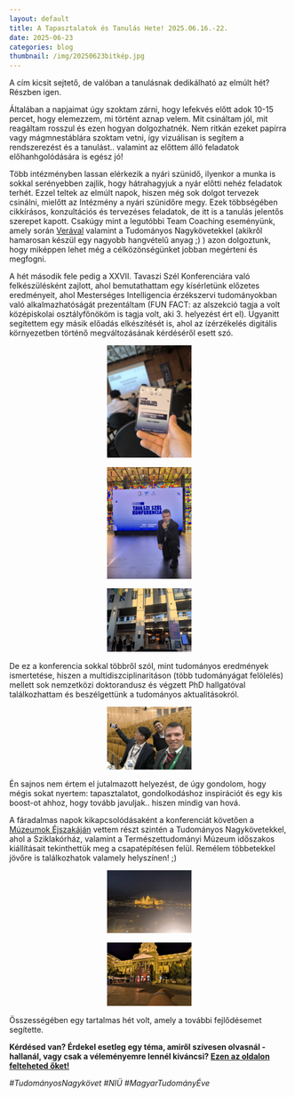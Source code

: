 ```yaml
---
layout: default
title: A Tapasztalatok és Tanulás Hete! 2025.06.16.-22.
date: 2025-06-23 
categories: blog
thumbnail: /img/20250623bitkép.jpg
---
```


A cím kicsit sejtető, de valóban a tanulásnak dedikálható az elmúlt hét?
Részben igen.

Általában a napjaimat úgy szoktam zárni, hogy lefekvés előtt adok 10-15 percet, hogy elemezzem, mi történt aznap velem. Mit csináltam jól, mit reagáltam rosszul és ezen hogyan dolgozhatnék.
Nem ritkán ezeket papírra vagy mágmnestáblára szoktam vetni, így vizuálisan is segítem a rendszerezést és a tanulást.. valamint az előttem álló feladatok előhanhgolódására is egész jó!

Több intézményben lassan elérkezik a nyári szünidő, ilyenkor a munka is sokkal serényebben zajlik, hogy hátrahagyjuk a nyár előtti nehéz feladatok terhét. Ezzel teltek az elmúlt napok, hiszen még sok dolgot tervezek csinálni, mielőtt az Intézmény a nyári szünidőre megy.
Ezek többségében cikkírásos, konzultációs és tervezéses feladatok, de itt is a tanulás jelentős szerepet kapott.
Csakúgy mint a legutóbbi Team Coaching eseményünk, amely során [Verával](https://www.linkedin.com/in/vera-czifra?originalSubdomain=hu) valamint a Tudományos Nagykövetekkel (akikről hamarosan készül egy nagyobb hangvételű anyag ;) )  azon dolgoztunk, hogy miképpen lehet még a célközönségünket jobban megérteni és megfogni.

A hét második fele pedig a XXVII. Tavaszi Szél Konferenciára való felkészülésként zajlott, ahol bemutathattam egy kísérletünk előzetes eredményeit, ahol Mesterséges Intelligencia érzékszervi tudományokban való alkalmazhatóságát prezentáltam (FUN FACT: az alszekció tagja a volt középiskolai osztályfőnököm is tagja volt, aki 3. helyezést ért el). 
Ugyanitt segítettem egy másik előadás elkészítését is, ahol az ízérzékelés digitális környezetben történő megváltozásának kérdéséről esett szó.

<p align="center">
  <img src="/img/20250623konfi1.jpg" alt="SET1" style="max-width:30%;">
</p>

<p align="center">
  <img src="/img/20250623konfi2.jpg" alt="SET1" style="max-width:30%;">
</p>

<p align="center">
  <img src="/img/20250623konfi3.jpg" alt="SET1" style="max-width:30%;">
</p>

De ez a konferencia sokkal többről szól, mint tudományos eredmények ismertetése, hiszen a multidiszciplinaritáson (több tudományágat felölelés) mellett sok nemzetközi doktorandusz és végzett PhD hallgatóval találkozhattam és beszélgettünk a tudományos aktualitásokról.

<p align="center">
  <img src="/img/20250623konfi4.jpg" alt="SET1" style="max-width:30%;">
</p>

Én sajnos nem értem el jutalmazott helyezést, de úgy gondolom, hogy mégis sokat nyertem: tapasztalatot, gondolkodáshoz inspirációt és egy kis boost-ot ahhoz, hogy tovább javuljak.. hiszen mindig van hová.

A fáradalmas napok kikapcsolódásaként a konferenciát követően a [Múzeumok Éjszakáján](https://muzej.hu/hirek) vettem részt szintén a Tudományos Nagykövetekkel, ahol a Sziklakórház, valamint a Természettudományi Múzeum időszakos kiállításait tekinthettük meg a csapatépítésen felül. 
Remélem többetekkel jövőre is találkozhatok valamely helyszínen! ;)

<p align="center">
  <img src="/img/20250623MUZEJ.jpg" alt="SET1" style="max-width:30%;">
</p>

<p align="center">
  <img src="/img/20250623Muzej2.jpg" alt="SET1" style="max-width:30%;">
</p>

Összességében egy tartalmas hét volt, amely a további fejlődésemet segítette. 

**Kérdésed van? Érdekel esetleg egy téma, amiről szívesen olvasnál - hallanál, vagy csak a véleményemre lennél kiváncsi? [Ezen az oldalon felteheted őket!](https://www.facebook.com/profile.php?id=61575576670042)**

*#TudományosNagykövet #NIÜ #MagyarTudományÉve*


